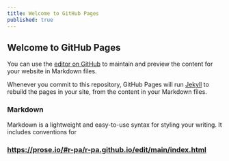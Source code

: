 ```yaml
---
title: Welcome to GitHub Pages
published: true
---
```

## Welcome to GitHub Pages

You can use the [editor on GitHub](https://github.com/pawrav/rpawar.github.io/edit/main/README.md) to maintain and preview the content for your website in Markdown files.

Whenever you commit to this repository, GitHub Pages will run [Jekyll](https://jekyllrb.com/) to rebuild the pages in your site, from the content in your Markdown files.

### Markdown

Markdown is a lightweight and easy-to-use syntax for styling your writing. It includes conventions for


### https://prose.io/#r-pa/r-pa.github.io/edit/main/index.html

